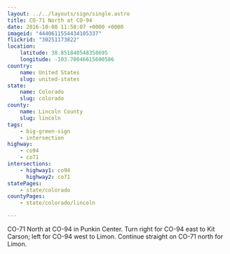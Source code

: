 ```yaml
---
layout: ../../layouts/sign/single.astro
title: CO-71 North at CO-94
date: 2016-10-08 11:58:07 +0000 +0000
imageid: "4440611554434105337"
flickrid: "30251173822"
location:
    latitude: 38.851840548358695
    longitude: -103.70046615600586
country:
    name: United States
    slug: united-states
state:
    name: Colorado
    slug: colorado
county:
    name: Lincoln County
    slug: lincoln
tags:
    - big-green-sign
    - intersection
highway:
    - co94
    - co71
intersections:
    - highway1: co94
      highway2: co71
statePages:
    - state/colorado
countyPages:
    - state/colorado/lincoln

---
```

CO-71 North at CO-94 in Punkin Center.  Turn right for CO-94 east to Kit Carson; left for CO-94 west to Limon.  Continue straight on CO-71 north for Limon.